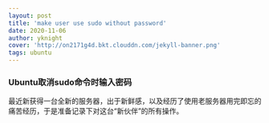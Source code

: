 ```yaml
---
layout: post
title: 'make user use sudo without password'
date: 2020-11-06
author: yknight
cover: 'http://on2171g4d.bkt.clouddn.com/jekyll-banner.png'
tags: ubuntu
---
```


### Ubuntu取消sudo命令时输入密码

最近新获得一台全新的服务器，出于新鲜感，以及经历了使用老服务器用完即忘的痛苦经历，于是准备记录下对这台“新伙伴”的所有操作。
